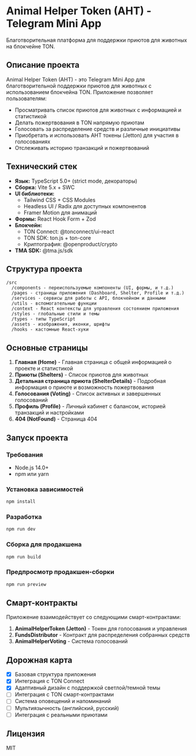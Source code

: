 # Animal Helper Token (AHT) - Telegram Mini App

Благотворительная платформа для поддержки приютов для животных на блокчейне TON.

## Описание проекта

Animal Helper Token (AHT) - это Telegram Mini App для благотворительной поддержки приютов для животных с использованием блокчейна TON. Приложение позволяет пользователям:

- Просматривать список приютов для животных с информацией и статистикой
- Делать пожертвования в TON напрямую приютам
- Голосовать за распределение средств и различные инициативы
- Приобретать и использовать AHT токены (Jetton) для участия в голосованиях
- Отслеживать историю транзакций и пожертвований

## Технический стек

- **Язык:** TypeScript 5.0+ (strict mode, декораторы)
- **Сборка:** Vite 5.x + SWC
- **UI библиотеки:** 
  - Tailwind CSS + CSS Modules
  - Headless UI / Radix для доступных компонентов
  - Framer Motion для анимаций
- **Формы:** React Hook Form + Zod
- **Блокчейн:**
  - TON Connect: @tonconnect/ui-react
  - TON SDK: ton.js + ton-core
  - Криптография: @openproduct/crypto
- **TMA SDK:** @tma.js/sdk

## Структура проекта

```
/src
  /components - переиспользуемые компоненты (UI, формы, и т.д.)
  /pages - страницы приложения (Dashboard, Shelter, Profile и т.д.)
  /services - сервисы для работы с API, блокчейном и данными
  /utils - вспомогательные функции
  /context - React контексты для управления состоянием приложения
  /styles - глобальные стили и темы
  /types - типы TypeScript
  /assets - изображения, иконки, шрифты
  /hooks - кастомные React-хуки
```

## Основные страницы

1. **Главная (Home)** - Главная страница с общей информацией о проекте и статистикой
2. **Приюты (Shelters)** - Список приютов для животных
3. **Детальная страница приюта (ShelterDetails)** - Подробная информация о приюте и возможность пожертвования
4. **Голосования (Voting)** - Список активных и завершенных голосований
5. **Профиль (Profile)** - Личный кабинет с балансом, историей транзакций и настройками
6. **404 (NotFound)** - Страница 404

## Запуск проекта

### Требования

- Node.js 14.0+
- npm или yarn

### Установка зависимостей

```bash
npm install
```

### Разработка

```bash
npm run dev
```

### Сборка для продакшена

```bash
npm run build
```

### Предпросмотр продакшен-сборки

```bash
npm run preview
```

## Смарт-контракты

Приложение взаимодействует со следующими смарт-контрактами:

1. **AnimalHelperToken (Jetton)** - Токен для голосования и управления
2. **FundsDistributor** - Контракт для распределения собранных средств
3. **AnimalHelperVoting** - Система голосований

## Дорожная карта

- [x] Базовая структура приложения
- [x] Интеграция с TON Connect
- [x] Адаптивный дизайн с поддержкой светлой/темной темы
- [ ] Интеграция с TON смарт-контрактами
- [ ] Система оповещений и напоминаний
- [ ] Мультиязычность (английский, русский)
- [ ] Интеграция с реальными приютами

## Лицензия

MIT
